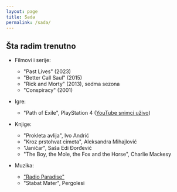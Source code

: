 ```yaml
---
layout: page
title: Sada
permalink: /sada/
---
```


## Šta radim trenutno

- Filmovi i serije:
  - "Past Lives" (2023)
  - "Better Call Saul" (2015)
  - "Rick and Morty" (2013), sedma sezona
  - "Conspiracy" (2001)

- Igre:
  - "Path of Exile", PlayStation 4 ([YouTube snimci uživo](https://www.youtube.com/@factual_fossa/streams))
  
- Knjige:
  - "Prokleta avlija", Ivo Andrić 
  - "Kroz prstohvat cimeta", Aleksandra Mihajlović
  - "Janičar", Saša Edi Đorđević
  - "The Boy, the Mole, the Fox and the Horse", Charlie Mackesy

- Muzika:
  - ["Radio Paradise"](https://radioparadise.com)
  - "Stabat Mater", Pergolesi
